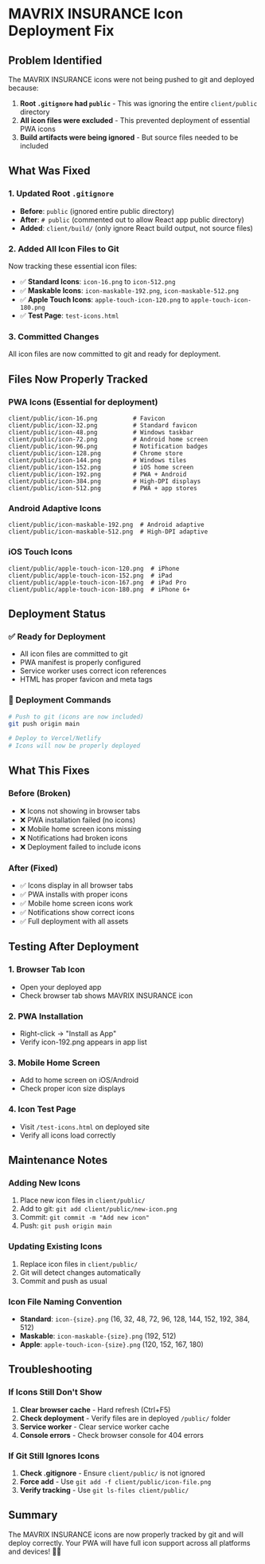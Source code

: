 # MAVRIX INSURANCE Icon Deployment Fix

## Problem Identified
The MAVRIX INSURANCE icons were not being pushed to git and deployed because:

1. **Root `.gitignore` had `public`** - This was ignoring the entire `client/public` directory
2. **All icon files were excluded** - This prevented deployment of essential PWA icons
3. **Build artifacts were being ignored** - But source files needed to be included

## What Was Fixed

### 1. Updated Root `.gitignore`
- **Before**: `public` (ignored entire public directory)
- **After**: `# public` (commented out to allow React app public directory)
- **Added**: `client/build/` (only ignore React build output, not source files)

### 2. Added All Icon Files to Git
Now tracking these essential icon files:
- ✅ **Standard Icons**: `icon-16.png` to `icon-512.png`
- ✅ **Maskable Icons**: `icon-maskable-192.png`, `icon-maskable-512.png`
- ✅ **Apple Touch Icons**: `apple-touch-icon-120.png` to `apple-touch-icon-180.png`
- ✅ **Test Page**: `test-icons.html`

### 3. Committed Changes
All icon files are now committed to git and ready for deployment.

## Files Now Properly Tracked

### PWA Icons (Essential for deployment)
```
client/public/icon-16.png          # Favicon
client/public/icon-32.png          # Standard favicon
client/public/icon-48.png          # Windows taskbar
client/public/icon-72.png          # Android home screen
client/public/icon-96.png          # Notification badges
client/public/icon-128.png         # Chrome store
client/public/icon-144.png         # Windows tiles
client/public/icon-152.png         # iOS home screen
client/public/icon-192.png         # PWA + Android
client/public/icon-384.png         # High-DPI displays
client/public/icon-512.png         # PWA + app stores
```

### Android Adaptive Icons
```
client/public/icon-maskable-192.png  # Android adaptive
client/public/icon-maskable-512.png  # High-DPI adaptive
```

### iOS Touch Icons
```
client/public/apple-touch-icon-120.png  # iPhone
client/public/apple-touch-icon-152.png  # iPad
client/public/apple-touch-icon-167.png  # iPad Pro
client/public/apple-touch-icon-180.png  # iPhone 6+
```

## Deployment Status

### ✅ Ready for Deployment
- All icon files are committed to git
- PWA manifest is properly configured
- Service worker uses correct icon references
- HTML has proper favicon and meta tags

### 🚀 Deployment Commands
```bash
# Push to git (icons are now included)
git push origin main

# Deploy to Vercel/Netlify
# Icons will now be properly deployed
```

## What This Fixes

### Before (Broken)
- ❌ Icons not showing in browser tabs
- ❌ PWA installation failed (no icons)
- ❌ Mobile home screen icons missing
- ❌ Notifications had broken icons
- ❌ Deployment failed to include icons

### After (Fixed)
- ✅ Icons display in all browser tabs
- ✅ PWA installs with proper icons
- ✅ Mobile home screen icons work
- ✅ Notifications show correct icons
- ✅ Full deployment with all assets

## Testing After Deployment

### 1. Browser Tab Icon
- Open your deployed app
- Check browser tab shows MAVRIX INSURANCE icon

### 2. PWA Installation
- Right-click → "Install as App"
- Verify icon-192.png appears in app list

### 3. Mobile Home Screen
- Add to home screen on iOS/Android
- Check proper icon size displays

### 4. Icon Test Page
- Visit `/test-icons.html` on deployed site
- Verify all icons load correctly

## Maintenance Notes

### Adding New Icons
1. Place new icon files in `client/public/`
2. Add to git: `git add client/public/new-icon.png`
3. Commit: `git commit -m "Add new icon"`
4. Push: `git push origin main`

### Updating Existing Icons
1. Replace icon files in `client/public/`
2. Git will detect changes automatically
3. Commit and push as usual

### Icon File Naming Convention
- **Standard**: `icon-{size}.png` (16, 32, 48, 72, 96, 128, 144, 152, 192, 384, 512)
- **Maskable**: `icon-maskable-{size}.png` (192, 512)
- **Apple**: `apple-touch-icon-{size}.png` (120, 152, 167, 180)

## Troubleshooting

### If Icons Still Don't Show
1. **Clear browser cache** - Hard refresh (Ctrl+F5)
2. **Check deployment** - Verify files are in deployed `/public/` folder
3. **Service worker** - Clear service worker cache
4. **Console errors** - Check browser console for 404 errors

### If Git Still Ignores Icons
1. **Check .gitignore** - Ensure `client/public/` is not ignored
2. **Force add** - Use `git add -f client/public/icon-file.png`
3. **Verify tracking** - Use `git ls-files client/public/`

## Summary
The MAVRIX INSURANCE icons are now properly tracked by git and will deploy correctly. Your PWA will have full icon support across all platforms and devices! 🚗✨
